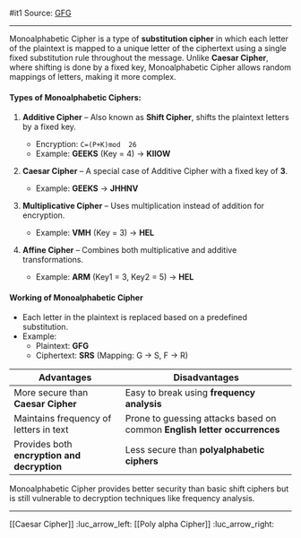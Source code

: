 #it1 
Source: [GFG](https://www.geeksforgeeks.org/what-is-monoalphabetic-cipher/)

---

Monoalphabetic Cipher is a type of **substitution cipher** in which each letter of the plaintext is mapped to a unique letter of the ciphertext using a single fixed substitution rule throughout the message. Unlike **Caesar Cipher**, where shifting is done by a fixed key, Monoalphabetic Cipher allows random mappings of letters, making it more complex.

#### **Types of Monoalphabetic Ciphers:**

1. **Additive Cipher** – Also known as **Shift Cipher**, shifts the plaintext letters by a fixed key.
    
    - Encryption: `C=(P+K)mod  26`
    - Example: **GEEKS** (Key = 4) → **KIIOW**
2. **Caesar Cipher** – A special case of Additive Cipher with a fixed key of **3**.
    
    - Example: **GEEKS** → **JHHNV**
3. **Multiplicative Cipher** – Uses multiplication instead of addition for encryption.
    
    - Example: **VMH** (Key = 3) → **HEL**
4. **Affine Cipher** – Combines both multiplicative and additive transformations.
    
    - Example: **ARM** (Key1 = 3, Key2 = 5) → **HEL**

#### **Working of Monoalphabetic Cipher**

- Each letter in the plaintext is replaced based on a predefined substitution.
- Example:
    - Plaintext: **GFG**
    - Ciphertext: **SRS** (Mapping: G → S, F → R)


| Advantages                                   | Disadvantages                                                            |
| -------------------------------------------- | ------------------------------------------------------------------------ |
| More secure than **Caesar Cipher**           | Easy to break using **frequency analysis**                               |
| Maintains frequency of letters in text  <br> | Prone to guessing attacks based on common **English letter occurrences** |
| Provides both **encryption and decryption**  | Less secure than **polyalphabetic ciphers**                              |

Monoalphabetic Cipher provides better security than basic shift ciphers but is still vulnerable to decryption techniques like frequency analysis.

---

[[Caesar Cipher]] :luc_arrow_left: 
[[Poly alpha Cipher]] :luc_arrow_right:
